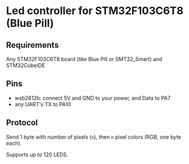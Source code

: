 # Led controller for STM32F103C6T8 (Blue Pill) #
 
 ## Requirements ##
 
 Any STM32F103C6T8 board (like Blue Pill or SMT32_Smart) and STM32CubeIDE
 
 ## Pins ##
  * wsb2812b: connect 5V and GND to your power, and Data to PA7
  * any UART's TX to PA10
  
 ## Protocol ##
 
 Send 1 byte with number of pixels (`n`), then `n` pixel colors (RGB, one byte each).
 
 Supports up to 120 LEDS.